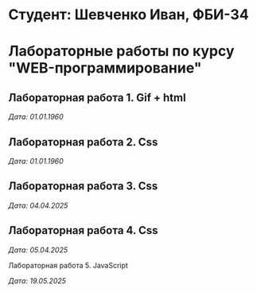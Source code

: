 # Студент: Шевченко Иван, ФБИ-34

# Лабораторные работы по курсу "WEB-программирование"

## Лабораторная работа 1. Gif + html

*Дата: 01.01.1960*

## Лабораторная работа 2. Css

*Дата: 01.01.1960*

## Лабораторная работа 3. Css

*Дата: 04.04.2025*

## Лабораторная работа 4. Css

*Дата: 05.04.2025*

Лабораторная работа 5. JavaScript

*Дата: 19.05.2025*